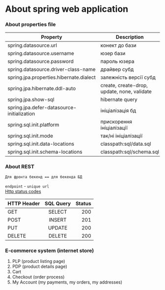# About spring web application

### About properties file

| Property                                   | Description                                 |
|--------------------------------------------|---------------------------------------------|
| spring.datasource.url                      | конект до бази                              |
| spring.datasource.username                 | юзер бази                                   |
| spring.datasource.password                 | пароль юзера                                |
| spring.datasource.driver-class-name        | драйвер субд                                |
| spring.jpa.properties.hibernate.dialect    | залежність версії субд                      |
| spring.jpa.hibernate.ddl-auto              | create, create-drop, update, none, validate |
| spring.jpa.show-sql                        | hibernate query                             |
| spring.jpa.defer-datasource-initialization | ініціалізація бд                            |
| spring.sql.init.platform                   | прискорення ініціалізації                   |
| spring.sql.init.mode                       | так/ні ініціалізації                        |
| spring.sql.init.data-locations             | classpath:sql/data.sql                      |
| spring.sql.init.schema-locations           | classpath:sql/schema.sql                    |

### About REST

`Для фронта бекенд == для бекенда БД`

`endpoint` - `unique url`
<br>
[Http status codes](https://en.wikipedia.org/wiki/List_of_HTTP_status_codes)

| HTTP Header | SQL Query | Status |
|:------------|:---------:|-------:|
| GET         |  SELECT   |    200 |
| POST        |  INSERT   |    201 |
| PUT         |  UPDATE   |    200 |
| DELETE      |  DELETE   |    200 |

### E-commerce system (internet store)

1. PLP (product listing page)
2. PDP (product details page)
3. Cart 
4. Checkout (order process)
5. My Account (my payments, my orders, my addresses)
